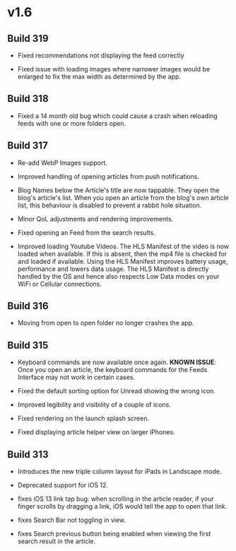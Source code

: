 # v1.6

## Build 319
- Fixed recommendations not displaying the feed correctly

- Fixed issue with loading images where narrower images would be enlarged to fix the max width as determined by the app. 

## Build 318

- Fixed a 14 month old bug which could cause a crash when reloading feeds with one or more folders open. 

## Build 317 

- Re-add WebP Images support.
 
- Improved handling of opening articles from push notifications.  

- Blog Names below the Article's title are now tappable. They open the blog's article's list. When you open an article from the blog's own article list, this behaviour is disabled to prevent a rabbit hole situation. 

- Minor QoL adjustments and rendering improvements. 

- Fixed opening an Feed from the search results. 

- Improved loading Youtube Videos. The HLS Manifest of the video is now loaded when available. If this is absent, then the mp4 file is checked for and loaded if available. Using the HLS Manifest improves battery usage, performance and lowers data usage. The HLS Manifest is directly handled by the OS and hence also respects Low Data modes on your WiFi or Cellular connections.  

## Build 316
- Moving from open to open folder no longer crashes the app. 

## Build 315

- Keyboard commands are now available once again. **KNOWN ISSUE**: Once you open an article, the keyboard commands for the Feeds Interface may not work in certain cases. 

- Fixed the default sorting option for Unread showing the wrong icon. 

- Improved legibility and visibility of a couple of icons. 

- Fixed rendering on the launch splash screen. 

- Fixed displaying article helper view on larger iPhones.

## Build 313

- Introduces the new triple column layout for iPads in Landscape mode. 

- Deprecated support for iOS 12. 

- fixes iOS 13 link tap bug: when scrolling in the article reader, if your finger scrolls by dragging a link, iOS would tell the app to open that link. 

- fixes Search Bar not toggling in view.

- fixes Search previous button being enabled when viewing the first search result in the article. 
